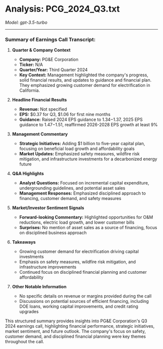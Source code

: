 # Analysis: PCG_2024_Q3.txt

*Model: gpt-3.5-turbo*

---

### Summary of Earnings Call Transcript:

1. **Quarter & Company Context**
   - **Company:** PG&E Corporation
   - **Ticker:** N/A
   - **Quarter/Year:** Third Quarter 2024
   - **Key Context:** Management highlighted the company's progress, solid financial results, and updates to guidance and financial plan. They emphasized growing customer demand for electrification in California.

2. **Headline Financial Results**
   - **Revenue:** Not specified
   - **EPS:** $0.37 for Q3, $1.06 for first nine months
   - **Guidance:** Raised 2024 EPS guidance to $1.34-$1.37, 2025 EPS guidance to $1.47-$1.51, reaffirmed 2026-2028 EPS growth at least 9%

3. **Management Commentary**
   - **Strategic Initiatives:** Adding $1 billion to five-year capital plan, focusing on beneficial load growth and affordability goals
   - **Market Updates:** Emphasized safety measures, wildfire risk mitigation, and infrastructure investments for a decarbonized energy future

4. **Q&A Highlights**
   - **Analyst Questions:** Focused on incremental capital expenditure, undergrounding guidelines, and potential asset sales
   - **Management Responses:** Emphasized disciplined approach to financing, customer demand, and safety measures

5. **Market/Investor Sentiment Signals**
   - **Forward-looking Commentary:** Highlighted opportunities for O&M reductions, electric load growth, and lower customer bills
   - **Surprises:** No mention of asset sales as a source of financing, focus on disciplined business approach

6. **Takeaways**
   - Growing customer demand for electrification driving capital investments
   - Emphasis on safety measures, wildfire risk mitigation, and infrastructure improvements
   - Continued focus on disciplined financial planning and customer affordability

7. **Other Notable Information**
   - No specific details on revenue or margins provided during the call
   - Discussions on potential sources of efficient financing, including DOE loans, working capital improvements, and credit rating upgrades

This structured summary provides insights into PG&E Corporation's Q3 2024 earnings call, highlighting financial performance, strategic initiatives, market sentiment, and future outlook. The company's focus on safety, customer demand, and disciplined financial planning were key themes throughout the call.
